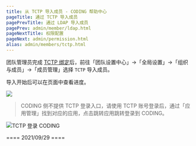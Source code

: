 ```yaml
---
title: 从 TCTP 导入成员 - CODING 帮助中心
pageTitle: 通过 TCTP 导入成员
pagePrevTitle: 通过 LDAP 导入成员
pagePrev: admin/member/ldap.html
pageNextTitle: 权限配置
pageNext: admin/permission.html
alias: admin/members/tctp.html
---
```


团队管理员完成 [TCTP 绑定](/docs/admin/service-integration/tctp.html)后，前往「团队设置中心」->「全局设置」->「组织与成员」->「成员管理」选择 `TCTP` 导入成员。


导入开始后可以在页面中查看进度。

![](https://help-assets.codehub.cn/enterprise/20210812190151.png)

> CODING 侧不提供 TCTP 登录入口，请使用 TCTP 账号登录后，通过「应用管理」找到对应的应用，点击跳转应用跳转登录到 CODING。

![TCTP 登录 CODING](https://help-assets.codehub.cn/enterprise/20210810114052.png)

==== 2021/09/29 ====

